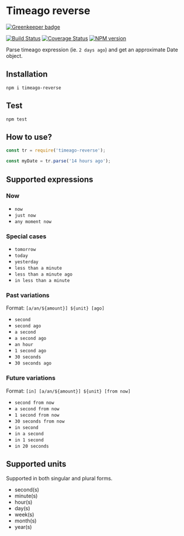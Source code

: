 # Timeago reverse

[![Greenkeeper badge](https://badges.greenkeeper.io/ezpn/timeago-reverse.svg)](https://greenkeeper.io/)

[![Build Status](https://travis-ci.org/ezpn/timeago-reverse.svg?branch=master)](https://travis-ci.org/ezpn/timeago-reverse)
[![Coverage Status](https://coveralls.io/repos/github/ezpn/timeago-reverse/badge.svg?branch=master)](https://coveralls.io/github/ezpn/timeago-reverse?branch=master)
[![NPM version](https://img.shields.io/npm/v/nyc.svg)](https://www.npmjs.com/package/ezpn/timeago-reverse)

Parse timeago expression (ie. `2 days ago`) and get an approximate Date object.

## Installation
`npm i timeago-reverse`

## Test
`npm test`

## How to use?
```javascript
const tr = require('timeago-reverse');

const myDate = tr.parse('14 hours ago');
```

## Supported expressions
### Now

- `now`
- `just now`
- `any moment now`

### Special cases

- `tomorrow`
- `today`
- `yesterday`
- `less than a minute`
- `less than a minute ago`
- `in less than a minute`

### Past variations

Format: `[a/an/${amount}] ${unit} [ago]`

- `second`
- `second ago`
- `a second`
- `a second ago`
- `an hour`
- `1 second ago`
- `30 seconds`
- `30 seconds ago`

### Future variations

Format: `[in] [a/an/${amount}] ${unit} [from now]`

- `second from now`
- `a second from now`
- `1 second from now`
- `30 seconds from now`
- `in second`
- `in a second`
- `in 1 second`
- `in 20 seconds`


## Supported units

Supported in both singular and plural forms.

- second(s)
- minute(s)
- hour(s)
- day(s)
- week(s)
- month(s)
- year(s)
